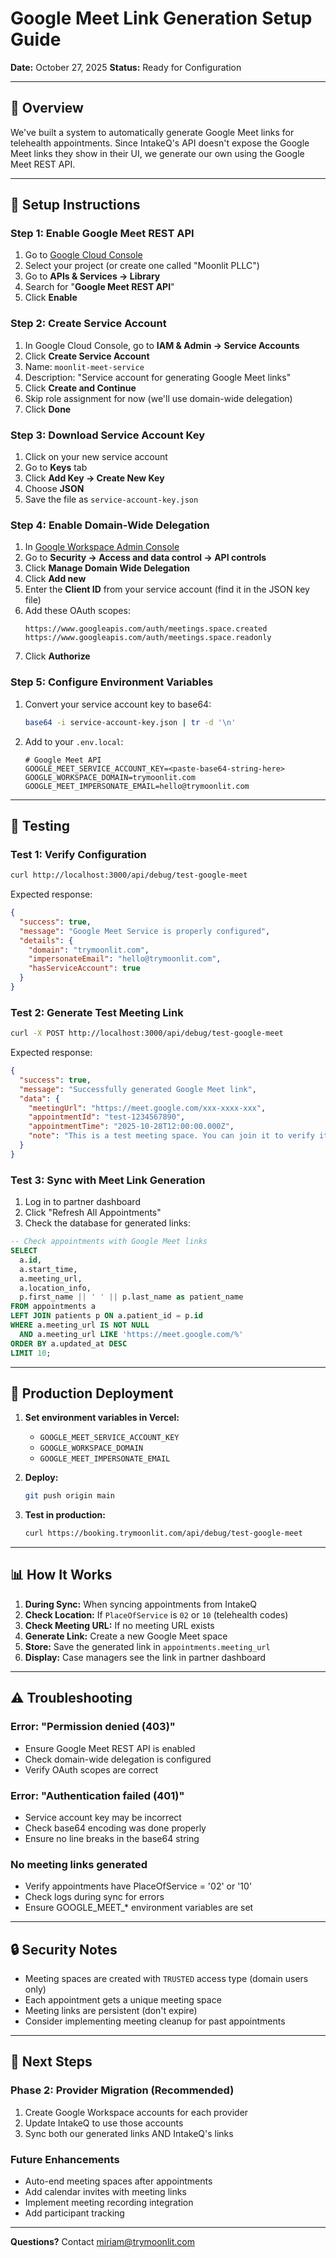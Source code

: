 # Google Meet Link Generation Setup Guide

**Date:** October 27, 2025
**Status:** Ready for Configuration

---

## 🎯 Overview

We've built a system to automatically generate Google Meet links for telehealth appointments. Since IntakeQ's API doesn't expose the Google Meet links they show in their UI, we generate our own using the Google Meet REST API.

---

## 🔧 Setup Instructions

### Step 1: Enable Google Meet REST API

1. Go to [Google Cloud Console](https://console.cloud.google.com)
2. Select your project (or create one called "Moonlit PLLC")
3. Go to **APIs & Services → Library**
4. Search for "**Google Meet REST API**"
5. Click **Enable**

### Step 2: Create Service Account

1. In Google Cloud Console, go to **IAM & Admin → Service Accounts**
2. Click **Create Service Account**
3. Name: `moonlit-meet-service`
4. Description: "Service account for generating Google Meet links"
5. Click **Create and Continue**
6. Skip role assignment for now (we'll use domain-wide delegation)
7. Click **Done**

### Step 3: Download Service Account Key

1. Click on your new service account
2. Go to **Keys** tab
3. Click **Add Key → Create New Key**
4. Choose **JSON**
5. Save the file as `service-account-key.json`

### Step 4: Enable Domain-Wide Delegation

1. In [Google Workspace Admin Console](https://admin.google.com)
2. Go to **Security → Access and data control → API controls**
3. Click **Manage Domain Wide Delegation**
4. Click **Add new**
5. Enter the **Client ID** from your service account (find it in the JSON key file)
6. Add these OAuth scopes:
   ```
   https://www.googleapis.com/auth/meetings.space.created
   https://www.googleapis.com/auth/meetings.space.readonly
   ```
7. Click **Authorize**

### Step 5: Configure Environment Variables

1. Convert your service account key to base64:
   ```bash
   base64 -i service-account-key.json | tr -d '\n'
   ```

2. Add to your `.env.local`:
   ```env
   # Google Meet API
   GOOGLE_MEET_SERVICE_ACCOUNT_KEY=<paste-base64-string-here>
   GOOGLE_WORKSPACE_DOMAIN=trymoonlit.com
   GOOGLE_MEET_IMPERSONATE_EMAIL=hello@trymoonlit.com
   ```

---

## 🧪 Testing

### Test 1: Verify Configuration

```bash
curl http://localhost:3000/api/debug/test-google-meet
```

Expected response:
```json
{
  "success": true,
  "message": "Google Meet Service is properly configured",
  "details": {
    "domain": "trymoonlit.com",
    "impersonateEmail": "hello@trymoonlit.com",
    "hasServiceAccount": true
  }
}
```

### Test 2: Generate Test Meeting Link

```bash
curl -X POST http://localhost:3000/api/debug/test-google-meet
```

Expected response:
```json
{
  "success": true,
  "message": "Successfully generated Google Meet link",
  "data": {
    "meetingUrl": "https://meet.google.com/xxx-xxxx-xxx",
    "appointmentId": "test-1234567890",
    "appointmentTime": "2025-10-28T12:00:00.000Z",
    "note": "This is a test meeting space. You can join it to verify it works."
  }
}
```

### Test 3: Sync with Meet Link Generation

1. Log in to partner dashboard
2. Click "Refresh All Appointments"
3. Check the database for generated links:

```sql
-- Check appointments with Google Meet links
SELECT
  a.id,
  a.start_time,
  a.meeting_url,
  a.location_info,
  p.first_name || ' ' || p.last_name as patient_name
FROM appointments a
LEFT JOIN patients p ON a.patient_id = p.id
WHERE a.meeting_url IS NOT NULL
  AND a.meeting_url LIKE 'https://meet.google.com/%'
ORDER BY a.updated_at DESC
LIMIT 10;
```

---

## 🚀 Production Deployment

1. **Set environment variables in Vercel:**
   - `GOOGLE_MEET_SERVICE_ACCOUNT_KEY`
   - `GOOGLE_WORKSPACE_DOMAIN`
   - `GOOGLE_MEET_IMPERSONATE_EMAIL`

2. **Deploy:**
   ```bash
   git push origin main
   ```

3. **Test in production:**
   ```bash
   curl https://booking.trymoonlit.com/api/debug/test-google-meet
   ```

---

## 📊 How It Works

1. **During Sync:** When syncing appointments from IntakeQ
2. **Check Location:** If `PlaceOfService` is `02` or `10` (telehealth codes)
3. **Check Meeting URL:** If no meeting URL exists
4. **Generate Link:** Create a new Google Meet space
5. **Store:** Save the generated link in `appointments.meeting_url`
6. **Display:** Case managers see the link in partner dashboard

---

## ⚠️ Troubleshooting

### Error: "Permission denied (403)"
- Ensure Google Meet REST API is enabled
- Check domain-wide delegation is configured
- Verify OAuth scopes are correct

### Error: "Authentication failed (401)"
- Service account key may be incorrect
- Check base64 encoding was done properly
- Ensure no line breaks in the base64 string

### No meeting links generated
- Verify appointments have PlaceOfService = '02' or '10'
- Check logs during sync for errors
- Ensure GOOGLE_MEET_* environment variables are set

---

## 🔒 Security Notes

- Meeting spaces are created with `TRUSTED` access type (domain users only)
- Each appointment gets a unique meeting space
- Meeting links are persistent (don't expire)
- Consider implementing meeting cleanup for past appointments

---

## 📝 Next Steps

### Phase 2: Provider Migration (Recommended)
1. Create Google Workspace accounts for each provider
2. Update IntakeQ to use those accounts
3. Sync both our generated links AND IntakeQ's links

### Future Enhancements
- Auto-end meeting spaces after appointments
- Add calendar invites with meeting links
- Implement meeting recording integration
- Add participant tracking

---

**Questions?** Contact miriam@trymoonlit.com